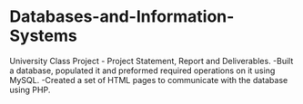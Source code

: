 # Databases-and-Information-Systems
University Class Project - Project Statement, Report and Deliverables.
-Built a database, populated it and preformed required operations on it using MySQL.
-Created a set of HTML pages to communicate with the database using PHP.
